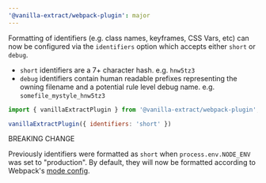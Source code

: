 ```yaml
---
'@vanilla-extract/webpack-plugin': major
---
```


Formatting of identifiers (e.g. class names, keyframes, CSS Vars, etc) can now be configured via the `identifiers` option which accepts either `short` or `debug`.

- `short` identifiers are a 7+ character hash. e.g. `hnw5tz3`
- `debug` identifiers contain human readable prefixes representing the owning filename and a potential rule level debug name. e.g. `somefile_mystyle_hnw5tz3`

```js
import { vanillaExtractPlugin } from '@vanilla-extract/webpack-plugin';

vanillaExtractPlugin({ identifiers: 'short' })
```

BREAKING CHANGE

Previously identifiers were formatted as `short` when `process.env.NODE_ENV` was set to "production". By default, they will now be formatted according to Webpack's [mode config](https://webpack.js.org/configuration/mode/).


